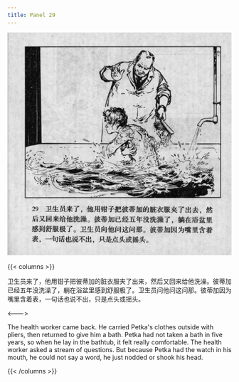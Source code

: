 ```yaml
---
title: Panel 29
---
```


![biao page](./../../../images/biao/seifert0726_biao_0033_029.jpg)

{{< columns >}}

卫生员来了，他用钳子把彼蒂加的脏衣服夹了出来，然后又回来给他洗澡。彼蒂加已经五年没洗澡了，躺在浴盆里感到舒服极了。卫生员问他问这问那。彼蒂加因为嘴里含着表，一句话也说不出，只是点头或摇头。

<--->

The health worker came back. He carried Petka's clothes outside with pliers, then returned to give him a bath. Petka had not taken a bath in five years, so when he lay in the bathtub, it felt really comfortable. The health worker asked a stream of questions. But because Petka had the watch in his mouth, he could not say a word, he just nodded or shook his head.

{{< /columns >}}
